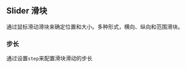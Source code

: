 <div class="demo-header">
<p class="overviewicon">
  <span class="wapi-business-slider"/>
</p>

## Slider 滑块

<nova-uxlink widget-name="Slider"></nova-uxlink>

通过鼠标滑动滑块来确定位置和大小。多种形式，横向、纵向和范围滑块。
</div>

### 步长

通过设置`step`来配置滑块滑动的步长

<nova-demo-view link="slider/about-step"></nova-demo-view>

<br>

